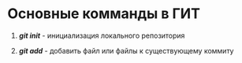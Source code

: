 # Основные комманды в ГИТ

1. ***git init*** - инициализация локального репозитория

2. ***git add*** - добавить файл или файлы к существующему коммиту
